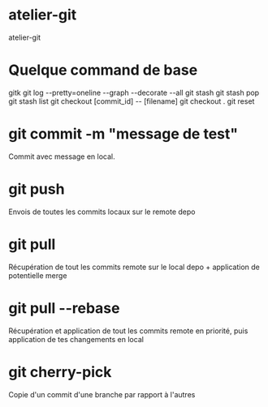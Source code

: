 # atelier-git
atelier-git 

# Quelque command de base
gitk  git log --pretty=oneline --graph --decorate --all
git stash
git stash pop
git stash list
git checkout [commit_id] -- [filename]
git checkout .
git reset

# git commit -m "message de test"
Commit avec message en local.

# git push
Envois de toutes les commits locaux sur le remote depo

# git pull
Récupération de tout les commits remote sur le local depo + application de potentielle merge

# git pull --rebase
Récupération et application de tout les commits remote en priorité, puis application de tes changements en local

# git cherry-pick
Copie d'un commit d'une branche par rapport à l'autres
